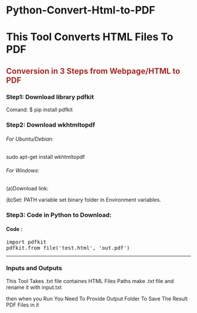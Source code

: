 # Python-Convert-Html-to-PDF
<h1>This Tool Converts HTML Files To PDF</h1>
<h2 style="color: brown;">Conversion in 3 Steps from Webpage/HTML to PDF</h2>
<h3>Step1: Download library pdfkit</h3>
<p>Comand: $ pip install pdfkit</p>
<h3>Step2: Download wkhtmltopdf</h3>
<h6>For Ubuntu/Debian:</h6>
<p>sudo apt-get install wkhtmltopdf</p>
<h6>For Windows:</h6>
<p>(a)Download link: <a
    href="https://github.com/wkhtmltopdf/wkhtmltopdf/releases/download/0.12.4/wkhtmltox-0.12.4_msvc2015-win64.exe"
    target="_blank"></a></p>
<p>(b)Set: PATH variable set binary folder in Environment variables.
</p>   
<h3>Step3: Code in Python to Download:</h3>
<h4>Code :</h4>
<pre>import pdfkit
pdfkit.from_file('test.html', 'out.pdf')</pre>
<hr>

<h3>Inputs and Outputs</h3>
<p>This Tool Takes .txt file containes HTML Files Paths make .txt file and rename it with input.txt</p>
<p>then when you Run You Need To Provide Output Folder To Save The Result PDF Files in it</p>
